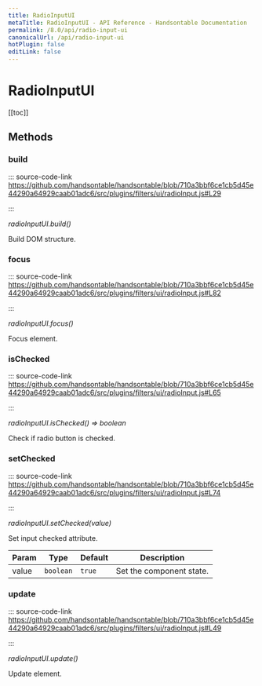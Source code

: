 ```yaml
---
title: RadioInputUI
metaTitle: RadioInputUI - API Reference - Handsontable Documentation
permalink: /8.0/api/radio-input-ui
canonicalUrl: /api/radio-input-ui
hotPlugin: false
editLink: false
---
```


# RadioInputUI

[[toc]]
## Methods

### build
  
::: source-code-link https://github.com/handsontable/handsontable/blob/710a3bbf6ce1cb5d45e44290a64929caab01adc6/src/plugins/filters/ui/radioInput.js#L29

:::

_radioInputUI.build()_

Build DOM structure.



### focus
  
::: source-code-link https://github.com/handsontable/handsontable/blob/710a3bbf6ce1cb5d45e44290a64929caab01adc6/src/plugins/filters/ui/radioInput.js#L82

:::

_radioInputUI.focus()_

Focus element.



### isChecked
  
::: source-code-link https://github.com/handsontable/handsontable/blob/710a3bbf6ce1cb5d45e44290a64929caab01adc6/src/plugins/filters/ui/radioInput.js#L65

:::

_radioInputUI.isChecked() ⇒ boolean_

Check if radio button is checked.



### setChecked
  
::: source-code-link https://github.com/handsontable/handsontable/blob/710a3bbf6ce1cb5d45e44290a64929caab01adc6/src/plugins/filters/ui/radioInput.js#L74

:::

_radioInputUI.setChecked(value)_

Set input checked attribute.


| Param | Type | Default | Description |
| --- | --- | --- | --- |
| value | `boolean` | <code>true</code> | Set the component state. |



### update
  
::: source-code-link https://github.com/handsontable/handsontable/blob/710a3bbf6ce1cb5d45e44290a64929caab01adc6/src/plugins/filters/ui/radioInput.js#L49

:::

_radioInputUI.update()_

Update element.


